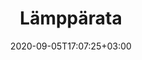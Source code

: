 ---
title: "Lämppärata"
date: 2020-09-05T17:07:25+03:00
type: route
category: "route"
route_type: "boulder"
sector_weight: 7
link_27crags: https://27crags.com/crags/veikkola/routes/lampparata
---